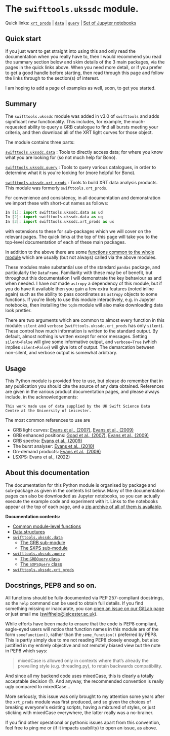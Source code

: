 # The `swifttools.ukssdc` module.

Quick links: [`xrt_prods`](xrt_prods.md) | [`data`](data.md) | [`query`](query.md) | [Set of Jupyter notebooks](ukssdc.zip)

## Quick start

If you just want to get straight into using this and only read the documentation when you really have to, then I would
recommend you read the summary section below and skim details of the 3 main packages, via the pages in the quick links
above. When you need more detail, or if you prefer to get a good handle before starting, then read through this page and
follow the links through to the section(s) of interest.

I am hoping to add a page of examples as well, soon, to get you started.

## Summary

The `swifttools.ukssdc` module was added in v3.0 of `swifttools` and adds significant new functionality. This includes,
for example, the much-requested ability to query a GRB catalogue to find all bursts meeting your criteria, and then download all
of the XRT light curves for those object.

The module contains three parts:

[`swifttools.ukssdc.data`](data.md)
: Tools to directly access data; for where you know what you are looking for (so not much help for Bono).

[`swifttools.ukssdc.query`](query.md)
: Tools to query various catalogues, in order to determine what it is you're looking for (more helpful for Bono).

[`swifttools.ukssdc.xrt_prods`](xrt_prods.md)
: Tools to build XRT data analysis products. This module was formerly `swifttools.xrt_prods`.

For convenience and consistency, in all documentation and demonstration we import these with short-cut names as follows:

```python
In [1]: import swifttools.ukssdc.data as ud
In [2]: import swifttools.ukssdc.data as uq
In [3]: import swifttools.ukssdc.xrt_prods as ux
```

with extensions to these for sub-packages which we will cover on the relevant pages. The quick links at the top of this page
will take you to the top-level documentation of each of these main packages.

In addition to the above there are some [functions common to the whole module](commonFunc.md) which are usually (but not always) called via the
above modules.

These modules make substantial use of the standard `pandas` package, and particularly the `DataFrame`. Familiarity with these may
be of benefit, but throughout this documentation I will demonstrate the key behaviour as and when needed. I have *not* made `astropy` a
dependency of this module, but if you do have it available then you gain a few extra features (noted inline again) such as the ability
to pass coordinates as `astropy` objects to some functions. If you're likely to use this module interactively, e.g. in Jupyter notebooks,
then installing the `tqdm` module will also make downloading data look prettier.

There are two arguments which are common to almost every function in this module: `silent` and `verbose` (`swifttools.ukssdc.xrt_prods` has only `silent`).
These control how much information is written to the standard output. By default, almost nothing is written except for error
messages. Setting `silent=False` will give some informative output, and `verbose=True` (which implies `silent=False`) will give
lots of output. The demarcation between non-silent, and verbose output is somewhat arbitrary.

## Usage

This Python module is provided free to use, but please do remember that in any publication you should cite the source of any data obtained.
References are given in the various product documentation pages, and please always include, in the acknowledgements:

    This work made use of data supplied by the UK Swift Science Data Centre at the University of Leicester.

The most common references to use are

* GRB light curves: [Evans et al., (2007)](https://ui.adsabs.harvard.edu/abs/2007A%26A...469..379E/abstract),
[Evans et al., (2009)](https://ui.adsabs.harvard.edu/abs/2009MNRAS.397.1177E/abstract)
* GRB enhanced positions: [Goad et al., (2007)](https://ui.adsabs.harvard.edu/abs/2007A%26A...476.1401G/abstract), [Evans et al., (2009)](https://ui.adsabs.harvard.edu/abs/2009MNRAS.397.1177E/abstract)
* GRB spectra: [Evans et al., (2009)](https://ui.adsabs.harvard.edu/abs/2009MNRAS.397.1177E/abstract)
* The burst analyser: [Evans et al., (2010)](https://ui.adsabs.harvard.edu/abs/2010A%26A...519A.102E/abstract)
* On-demand products: [Evans et al., (2009)](https://ui.adsabs.harvard.edu/abs/2009MNRAS.397.1177E/abstract)
* LSXPS: Evans et al., (2022)

## About this documentation

The documentation for this Python module is organised by package and sub-package as given in the contents list below.
Many of the documentation pages can also be downloaded as Jupyter notebooks, so you can actually execute the example code
and experiment with it. Links to the notebooks appear at the top of each page, and a [zip archive of all of them is available](ukssdc.zip).

**Documentation contents:**

* [Common module-level functions](commonFunc.md)
* [Data structures](structures.md)
* [`swifttools.ukssdc.data`](data.md)
  * [The GRB sub-module](data/GRB.md)
  * [The SXPS sub-module](data/SXPS.md)
* [`swifttools.ukssdc.query`](query.md)
  * [The `GRBQuery` class](query/GRB.md)
  * [The `SXPSQuery` class](query/SXPS.md)
* [`swifttools.ukssdc.xrt_prods`](xrt_prods.md)

## Docstrings, PEP8 and so on.

All functions should be fully documented via PEP 257-compliant docstrings, so the `help` command can be used to obtain
full details. If you find something missing or inaccurate, you can [open an issue on our GitLab
page](https://gitlab.com/DrPhilEvans/swifttools/-/issues) or just email me (swifthelp@leicester.ac.uk).

While efforts have been made to ensure that the code is PEP8 compliant, eagle-eyed users will notice that
function names in this module are of the form `someFunction()`, rather than the `some_function()` preferred
by PEP8. This is partly simply due to me not reading PEP8 closely enough, but also justified in my entirely objective
and not remotely biased view but the note in PEP8 which says:

> mixedCase is allowed only in contexts where that’s already the prevailing style (e.g. threading.py), to retain backwards compatibility.

And since all my backend code uses mixedCase, this is clearly a totally acceptable decision &#128539;. And anyway, the recommended
convention is really ugly compared to mixedCase&hellip;

More seriously, this issue was only brought to my attention some years after the `xrt_prods` module was first produced, and so
given the choices of breaking everyone's existing scripts, having a mixtured of styles, or just sticking with mixedCase everywhere,
the latter really was a no-brainer.

If you find other operational or pythonic issues apart from this convention, feel free to ping me or (if it impacts usability) to open an issue, as above.
